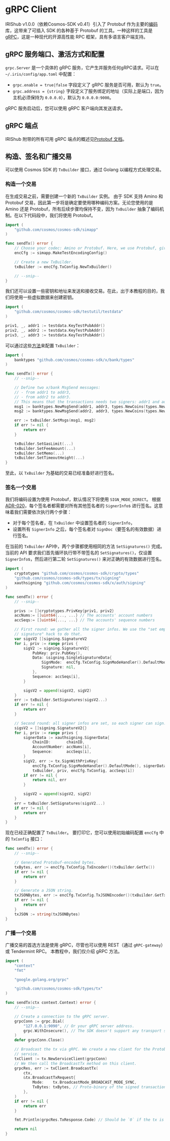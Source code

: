 # gRPC Client

IRIShub v1.0.0（依赖Cosmos-SDK v0.41）引入了 Protobuf 作为主要的[编码](https://github.com/cosmos/cosmos-sdk/blob/master/docs/core/encoding.md)库，这带来了可插入 SDK 的各种基于 Protobuf 的工具。一种这样的工具是 [gRPC](https://grpc.io)，这是一种现代的开源高性能 RPC 框架，具有多语言客户端支持。

## gRPC 服务端口、激活方式和配置

`grpc.Server` 是一个具体的 gRPC 服务，它产生并服务任何gRPC请求。可以在 `~/.iris/config/app.toml` 中配置：

- `grpc.enable = true|false` 字段定义了 gRPC 服务是否可用，默认为 `true`。
- `grpc.address = {string}` 字段定义了服务绑定的地址（实际上是端口，因为主机必须保持为 `0.0.0.0`），默认为 `0.0.0.0:9000`。

gRPC 服务启动后，您可以使用 gRPC 客户端向其发送请求。

## gRPC 端点

IRIShub 附带的所有可用 gRPC 端点的概述见[Protobuf 文档](./proto-docs.md)。

## 构造、签名和广播交易

可以使用 Cosmos SDK 的 `TxBuilder` 接口，通过 Golang 以编程方式处理交易。

### 构造一个交易

在生成交易之前，需要创建一个新的 `TxBuilder` 实例。 由于 SDK 支持 Amino 和 Protobuf 交易，因此第一步将是确定要使用哪种编码方案。无论您使用的是 Amino 还是 Protobuf，所有后续步骤均保持不变，因为 `TxBuilder` 抽象了编码机制。在以下代码段中，我们将使用 Protobuf。

```go
import (
    "github.com/cosmos/cosmos-sdk/simapp"
)

func sendTx() error {
    // Choose your codec: Amino or Protobuf. Here, we use Protobuf, given by the following function.
    encCfg := simapp.MakeTestEncodingConfig()

    // Create a new TxBuilder.
    txBuilder := encCfg.TxConfig.NewTxBuilder()

    // --snip--
}
```

我们还可以设置一些密钥和地址来发送和接收交易。在此，出于本教程的目的，我们将使用一些虚拟数据来创建密钥。

```go
import (
    "github.com/cosmos/cosmos-sdk/testutil/testdata"
)

priv1, _, addr1 := testdata.KeyTestPubAddr()
priv2, _, addr2 := testdata.KeyTestPubAddr()
priv3, _, addr3 := testdata.KeyTestPubAddr()
```

可以通过这些[方法](https://github.com/cosmos/cosmos-sdk/blob/v0.41.0/client/tx_config.go#L32-L45)来配置 `TxBuilder`：

```go
import (
    banktypes "github.com/cosmos/cosmos-sdk/x/bank/types"
)

func sendTx() error {
    // --snip--

    // Define two x/bank MsgSend messages:
    // - from addr1 to addr3,
    // - from addr2 to addr3.
    // This means that the transactions needs two signers: addr1 and addr2.
    msg1 := banktypes.NewMsgSend(addr1, addr3, types.NewCoins(types.NewInt64Coin("atom", 12)))
    msg2 := banktypes.NewMsgSend(addr2, addr3, types.NewCoins(types.NewInt64Coin("atom", 34)))

    err := txBuilder.SetMsgs(msg1, msg2)
    if err != nil {
        return err
    }

    txBuilder.SetGasLimit(...)
    txBuilder.SetFeeAmount(...)
    txBuilder.SetMemo(...)
    txBuilder.SetTimeoutHeight(...)
}
```

至此，以 `TxBuilder` 为基础的交易已经准备好进行签名。

### 签名一个交易

我们将编码设置为使用 Protobuf，默认情况下将使用 `SIGN_MODE_DIRECT`。 根据[ADR-020](https://github.com/cosmos/cosmos-sdk/blob/v0.41.0/docs/architecture/adr-020-protobuf-transaction-encoding.md)，每个签名者都需要对所有其他签名者的 `SignerInfo`s 进行签名。这意味着我们需要依次执行两个步骤：

- 对于每个签名者，在 `TxBuilder` 中设置签名者的 `SignerInfo`，
- 设置所有 `SignerInfo` 之后，每个签名者对 `SignDoc`（要签名的有效数据）进行签名。

在当前的 `TxBuilder` API中，两个步骤都使用相同的方法 `SetSignatures()` 完成。当前的 API 要求我们首先循环执行带不带签名的 `SetSignatures()`，仅设置 `SignerInfo`s，然后进行第二轮 `SetSignatures()` 来对正确的有效数据进行签名。

```go
import (
    cryptotypes "github.com/cosmos/cosmos-sdk/crypto/types"
    "github.com/cosmos/cosmos-sdk/types/tx/signing"
    xauthsigning "github.com/cosmos/cosmos-sdk/x/auth/signing"
)

func sendTx() error {
    // --snip--

    privs := []cryptotypes.PrivKey{priv1, priv2}
    accNums:= []uint64{..., ...} // The accounts' account numbers
    accSeqs:= []uint64{..., ...} // The accounts' sequence numbers

    // First round: we gather all the signer infos. We use the "set empty
    // signature" hack to do that.
    var sigsV2 []signing.SignatureV2
    for i, priv := range privs {
        sigV2 := signing.SignatureV2{
            PubKey: priv.PubKey(),
            Data: &signing.SingleSignatureData{
                SignMode:  encCfg.TxConfig.SignModeHandler().DefaultMode(),
                Signature: nil,
            },
            Sequence: accSeqs[i],
        }

        sigsV2 = append(sigsV2, sigV2)
    }
    err := txBuilder.SetSignatures(sigsV2...)
    if err != nil {
        return err
    }

    // Second round: all signer infos are set, so each signer can sign.
    sigsV2 = []signing.SignatureV2{}
    for i, priv := range privs {
        signerData := xauthsigning.SignerData{
            ChainID:       chainID,
            AccountNumber: accNums[i],
            Sequence:      accSeqs[i],
        }
        sigV2, err := tx.SignWithPrivKey(
            encCfg.TxConfig.SignModeHandler().DefaultMode(), signerData,
            txBuilder, priv, encCfg.TxConfig, accSeqs[i])
        if err != nil {
            return nil, err
        }

        sigsV2 = append(sigsV2, sigV2)
    }
    err = txBuilder.SetSignatures(sigsV2...)
    if err != nil {
        return err
    }
}
```

现在已经正确配置了 `TxBuilder`。 要打印它，您可以使用初始编码配置 `encCfg` 中的 `TxConfig` 接口：

```go
func sendTx() error {
    // --snip--

    // Generated Protobuf-encoded bytes.
    txBytes, err := encCfg.TxConfig.TxEncoder()(txBuilder.GetTx())
    if err != nil {
        return err
    }

    // Generate a JSON string.
    txJSONBytes, err := encCfg.TxConfig.TxJSONEncoder()(txBuilder.GetTx())
    if err != nil {
        return err
    }
    txJSON := string(txJSONBytes)
}
```

### 广播一个交易

广播交易的首选方法是使用 gRPC，尽管也可以使用 REST（通过 `gRPC-gateway`）或 Tendermint RPC。 本教程中，我们仅介绍 gRPC 方法。

```go
import (
    "context"
    "fmt"

    "google.golang.org/grpc"

    "github.com/cosmos/cosmos-sdk/types/tx"
)

func sendTx(ctx context.Context) error {
    // --snip--

    // Create a connection to the gRPC server.
    grpcConn := grpc.Dial(
        "127.0.0.1:9090", // Or your gRPC server address.
        grpc.WithInsecure(), // The SDK doesn't support any transport security mechanism.
    )
    defer grpcConn.Close()

    // Broadcast the tx via gRPC. We create a new client for the Protobuf Tx
    // service.
    txClient := tx.NewServiceClient(grpcConn)
    // We then call the BroadcastTx method on this client.
    grpcRes, err := txClient.BroadcastTx(
        ctx,
        &tx.BroadcastTxRequest{
            Mode:    tx.BroadcastMode_BROADCAST_MODE_SYNC,
            TxBytes: txBytes, // Proto-binary of the signed transaction, see previous step.
        },
    )
    if err != nil {
        return err
    }

    fmt.Println(grpcRes.TxResponse.Code) // Should be `0` if the tx is successful

    return nil
}
```
